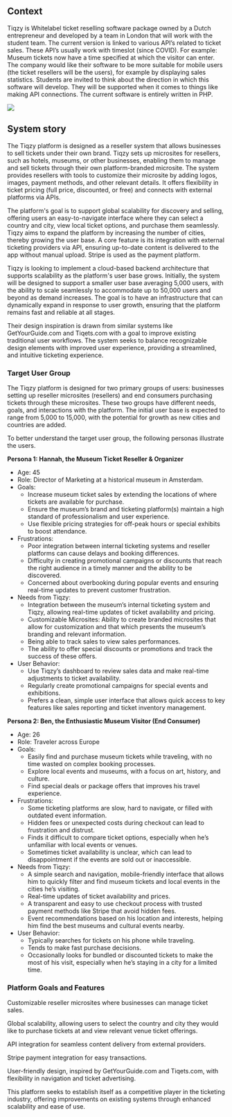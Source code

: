 ## Context
Tiqzy is Whitelabel ticket reselling software package owned by a Dutch entrepreneur and developed by a team in London that will work with the student team. The current version is linked to various API’s related to ticket sales. These API’s usually work with timeslot (since COVID). For example: Museum tickets now have a time specified at which the visitor can enter.
The company would like their software to be more suitable for mobile users (the ticket resellers will be the users), for example by displaying sales statistics. Students are invited to think about the direction in which this software will develop. They will be supported when it comes to things like making API connections.
The current software is entirely written in PHP.

![](embed:Ticket-Reselling-Context)

## System story

The Tiqzy platform is designed as a reseller system that allows businesses to sell tickets under their own brand. Tiqzy sets up microsites for resellers, such as hotels, museums, or other businesses, enabling them to manage and sell tickets through their own platform-branded microsite. The system provides resellers with tools to customize their microsite by adding logos, images, payment methods, and other relevant details. It offers flexibility in ticket pricing (full price, discounted, or free) and connects with external platforms via APIs.

The platform's goal is to support global scalability for discovery and selling, offering users an easy-to-navigate interface where they can select a country and city, view local ticket options, and purchase them seamlessly. Tiqzy aims to expand the platform by increasing the number of cities, thereby growing the user base. A core feature is its integration with external ticketing providers via API, ensuring up-to-date content is delivered to the app without manual upload. Stripe is used as the payment platform.

Tiqzy is looking to implement a cloud-based backend architecture that supports scalability as the platform's user base grows. Initially, the system will be designed to support a smaller user base averaging 5,000 users, with the ability to scale seamlessly to accommodate up to 50,000 users and beyond as demand increases. The goal is to have an infrastructure that can dynamically expand in response to user growth, ensuring that the platform remains fast and reliable at all stages.

Their design inspiration is drawn from similar systems like GetYourGuide.com and Tiqets.com with a goal to improve existing traditional user workflows. The system seeks to balance recognizable design elements with improved user experience, providing a streamlined, and intuitive ticketing experience.

### Target User Group

The Tiqzy platform is designed for two primary groups of users: businesses setting up reseller microsites (resellers) and end consumers purchasing tickets through these microsites. These two groups have different needs, goals, and interactions with the platform. The initial user base is expected to range from 5,000 to 15,000, with the potential for growth as new cities and countries are added.

To better understand the target user group, the following personas illustrate the users.

**Persona 1: Hannah, the Museum Ticket Reseller & Organizer**

- Age: 45
- Role: Director of Marketing at a historical museum in Amsterdam.
- Goals:
    - Increase museum ticket sales by extending the locations of where tickets are available for purchase.
    - Ensure the museum’s brand and ticketing platform(s) maintain a high standard of professionalism and user experience.
    - Use flexible pricing strategies for off-peak hours or special exhibits to boost attendance.
- Frustrations:
    - Poor integration between internal ticketing systems and reseller platforms can cause delays and booking differences.
    - Difficulty in creating promotional campaigns or discounts that reach the right audience in a timely manner and the ability to be discovered.
    - Concerned about overbooking during popular events and ensuring real-time updates to prevent customer frustration.
- Needs from Tiqzy:
    - Integration between the museum’s internal ticketing system and Tiqzy, allowing real-time updates of ticket availability and pricing.
    - Customizable Microsites: Ability to create branded microsites that allow for customization and that which presents the museum’s branding and relevant information.
    - Being able to track sales to view sales performances.
    - The ability to offer special discounts or promotions and track the success of these offers.
- User Behavior:
    - Use Tiqzy’s dashboard to review sales data and make real-time adjustments to ticket availability.
    - Regularly create promotional campaigns for special events and exhibitions.
    - Prefers a clean, simple user interface that allows quick access to key features like sales reporting and ticket inventory management.

**Persona 2: Ben, the Enthusiastic Museum Visitor (End Consumer)**

- Age: 26
- Role: Traveler across Europe
- Goals:
    - Easily find and purchase museum tickets while traveling, with no time wasted on complex booking processes.
    - Explore local events and museums, with a focus on art, history, and culture.
    - Find special deals or package offers that improves his travel experience.
- Frustrations:
    - Some ticketing platforms are slow, hard to navigate, or filled with outdated event information.
    - Hidden fees or unexpected costs during checkout can lead to frustration and distrust.
    - Finds it difficult to compare ticket options, especially when he’s unfamiliar with local events or venues.
    - Sometimes ticket availability is unclear, which can lead to disappointment if the events are sold out or inaccessible.
- Needs from Tiqzy:
    - A simple search and navigation, mobile-friendly interface that allows him to quickly filter and find museum tickets and local events in the cities he’s visiting.
    - Real-time updates of ticket availability and prices.
    - A transparent and easy to use checkout process with trusted payment methods like Stripe that avoid hidden fees.
    - Event recommendations based on his location and interests, helping him find the best museums and cultural events nearby.
- User Behavior:
    - Typically searches for tickets on his phone while traveling.
    - Tends to make fast purchase decisions.
    - Occasionally looks for bundled or discounted tickets to make the most of his visit, especially when he’s staying in a city for a limited time.

### Platform Goals and Features

Customizable reseller microsites where businesses can manage ticket sales.

Global scalability, allowing users to select the country and city they would like to purchase tickets at and view relevant venue ticket offerings.

API integration for seamless content delivery from external providers.

Stripe payment integration for easy transactions.

User-friendly design, inspired by GetYourGuide.com and Tiqets.com, with flexibility in navigation and ticket advertising.

This platform seeks to establish itself as a competitive player in the ticketing industry, offering improvements on existing systems through enhanced scalability and ease of use.